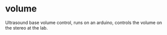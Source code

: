 volume
======

Ultrasound base volume control, runs on an arduino, controls the volume on the stereo at the lab.
